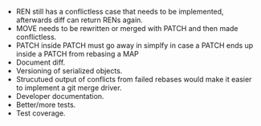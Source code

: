 * REN still has a conflictless case that needs to be implemented, afterwards diff can return RENs again.
* MOVE needs to be rewritten or merged with PATCH and then made conflictless.
* PATCH inside PATCH must go away in simplfy in case a PATCH ends up inside a PATCH from rebasing a MAP
* Document diff.
* Versioning of serialized objects.
* Strucutued output of conflicts from failed rebases would make it easier to implement a git merge driver.
* Developer documentation.
* Better/more tests.
* Test coverage.
